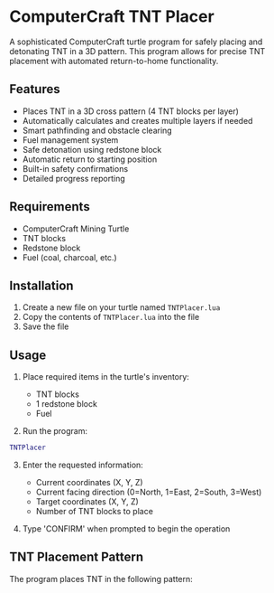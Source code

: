# ComputerCraft TNT Placer

A sophisticated ComputerCraft turtle program for safely placing and detonating TNT in a 3D pattern. This program allows for precise TNT placement with automated return-to-home functionality.

## Features

- Places TNT in a 3D cross pattern (4 TNT blocks per layer)
- Automatically calculates and creates multiple layers if needed
- Smart pathfinding and obstacle clearing
- Fuel management system
- Safe detonation using redstone block
- Automatic return to starting position
- Built-in safety confirmations
- Detailed progress reporting

## Requirements

- ComputerCraft Mining Turtle
- TNT blocks
- Redstone block
- Fuel (coal, charcoal, etc.)

## Installation

1. Create a new file on your turtle named `TNTPlacer.lua`
2. Copy the contents of `TNTPlacer.lua` into the file
3. Save the file

## Usage

1. Place required items in the turtle's inventory:
   - TNT blocks
   - 1 redstone block
   - Fuel

2. Run the program:
```lua
TNTPlacer
```

3. Enter the requested information:
   - Current coordinates (X, Y, Z)
   - Current facing direction (0=North, 1=East, 2=South, 3=West)
   - Target coordinates (X, Y, Z)
   - Number of TNT blocks to place

4. Type 'CONFIRM' when prompted to begin the operation

## TNT Placement Pattern

The program places TNT in the following pattern: 